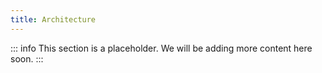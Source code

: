 ```yaml
---
title: Architecture
---
```


::: info
This section is a placeholder. We will be adding more content here soon.
:::

